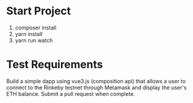 # Start Project
1. composer install
2. yarn install
3. yarn run watch

# Test Requirements
Build a simple dapp using vue3.js (composition api) that allows a user to connect to the Rinkeby testnet through Metamask and display the user's ETH balance. Submit a pull request when complete.
